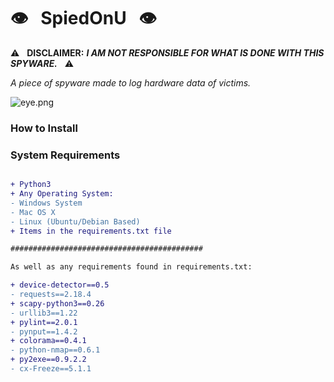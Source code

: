 # :eye: &nbsp; SpiedOnU &nbsp; :eye:

:warning: &nbsp; **DISCLAIMER:** ***I AM NOT RESPONSIBLE FOR WHAT IS DONE WITH THIS SPYWARE.*** &nbsp; :warning:

*A piece of spyware made to log hardware data of victims.*

![eye.png](https://i.imgur.com/HNYpkF5.png)

### How to Install 

### System Requirements
```diff

+ Python3
+ Any Operating System:
- Windows System
- Mac OS X
- Linux (Ubuntu/Debian Based)
+ Items in the requirements.txt file

###########################################

As well as any requirements found in requirements.txt:

+ device-detector==0.5
- requests==2.18.4
+ scapy-python3==0.26
- urllib3==1.22
+ pylint==2.0.1    
- pynput==1.4.2
+ colorama==0.4.1
- python-nmap==0.6.1 
+ py2exe==0.9.2.2
- cx-Freeze==5.1.1 

```
